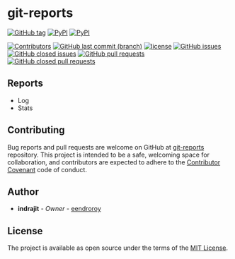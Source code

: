 # git-reports

[![GitHub tag](https://img.shields.io/github/tag/eendroroy/git-reports.svg)](https://github.com/eendroroy/git-reports/tags)
[![PyPI](https://img.shields.io/pypi/v/git-reports.svg)](https://pypi.python.org/pypi/git-reports/)
[![PyPI](https://img.shields.io/pypi/pyversions/git-reports.svg)](https://pypi.python.org/pypi/git-reports)

[![Contributors](https://img.shields.io/github/contributors/eendroroy/git-reports.svg)](https://github.com/eendroroy/git-reports/graphs/contributors)
[![GitHub last commit (branch)](https://img.shields.io/github/last-commit/eendroroy/git-reports/master.svg)](https://github.com/eendroroy/git-reports)
[![license](https://img.shields.io/github/license/eendroroy/git-reports.svg)](https://github.com/eendroroy/git-reports/blob/master/LICENSE)
[![GitHub issues](https://img.shields.io/github/issues/eendroroy/git-reports.svg)](https://github.com/eendroroy/git-reports/issues)
[![GitHub closed issues](https://img.shields.io/github/issues-closed/eendroroy/git-reports.svg)](https://github.com/eendroroy/git-reports/issues?q=is%3Aissue+is%3Aclosed)
[![GitHub pull requests](https://img.shields.io/github/issues-pr/eendroroy/git-reports.svg)](https://github.com/eendroroy/git-reports/pulls)
[![GitHub closed pull requests](https://img.shields.io/github/issues-pr-closed/eendroroy/git-reports.svg)](https://github.com/eendroroy/git-reports/pulls?q=is%3Apr+is%3Aclosed)

## Reports

- Log
- Stats

## Contributing

Bug reports and pull requests are welcome on GitHub at [git-reports](https://github.com/eendroroy/git-reports) repository.
This project is intended to be a safe, welcoming space for collaboration,
and contributors are expected to adhere to the [Contributor Covenant](http://contributor-covenant.org) code of conduct.

## Author

* **indrajit** - *Owner* - [eendroroy](https://github.com/eendroroy)

## License

The project is available as open source under the terms of the [MIT License](http://opensource.org/licenses/MIT).